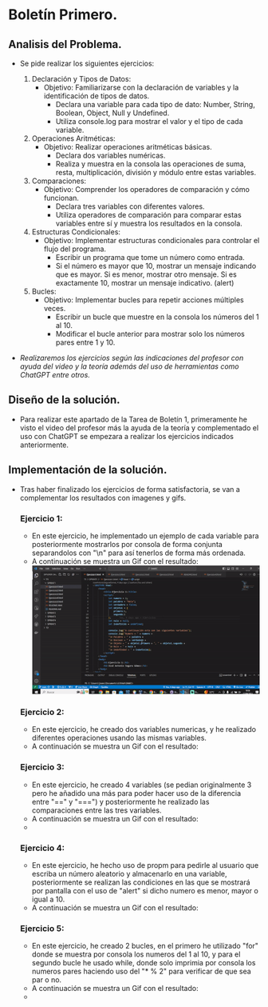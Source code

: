 # Boletín Primero.
## Analisis del Problema.
- Se pide realizar los siguientes ejercicios:
  1.  Declaración y Tipos de Datos:
      - Objetivo: Familiarizarse con la declaración de variables y la identificación de tipos de datos.
        - Declara una variable para cada tipo de dato: Number, String, Boolean, Object, Null y Undefined.
        - Utiliza console.log para mostrar el valor y el tipo de cada variable.
  2.  Operaciones Aritméticas:
      - Objetivo: Realizar operaciones aritméticas básicas.
        - Declara dos variables numéricas.
        - Realiza y muestra en la consola las operaciones de suma, resta, multiplicación, división y módulo entre estas variables.
  3.  Comparaciones:
      - Objetivo: Comprender los operadores de comparación y cómo funcionan.
        - Declara tres variables con diferentes valores.
        - Utiliza operadores de comparación para comparar estas variables entre sí y muestra los resultados en la consola.
  4. Estructuras Condicionales:
     - Objetivo: Implementar estructuras condicionales para controlar el flujo del programa.
       - Escribir un programa que tome un número como entrada.
       - Si el número es mayor que 10, mostrar un mensaje indicando que es mayor. Si es menor, mostrar otro mensaje. Si es exactamente 10, mostrar un mensaje indicativo. (alert)
  5. Bucles:
     - Objetivo: Implementar bucles para repetir acciones múltiples veces.
       - Escribir un bucle que muestre en la consola los números del 1 al 10.
       - Modificar el bucle anterior para mostrar solo los números pares entre 1 y 10.


- *Realizaremos los ejercicios según las indicaciones del profesor con ayuda del video y la teoría además del uso de herramientas como ChatGPT entre otros.*
## Diseño de la solución.
- Para realizar este apartado de la Tarea de Boletín 1, primeramente he visto el video del profesor más la ayuda de la teoría y complementado el uso con ChatGPT se empezara a realizar los ejercicios indicados anteriormente.
## Implementación de la solución.
- Tras haber finalizado los ejercicios de forma satisfactoria, se van a complementar los resultados con imagenes y gifs.
  ### Ejercicio 1:
   - En este ejercicio, he implementado un ejemplo de cada variable para posteriormente mostrarlos por consola de forma conjunta separandolos con "\n" para así tenerlos de forma más ordenada.
   -  A continuación se muestra un Gif con el resultado:
  ![Foto Ejercicio 1](https://github.com/JoseAntonioSegura/Imagenes/blob/5fa8aeee5005d6765f74945169da2937cb4989e2/Videos/ezgif.com-video-to-gif.gif)
  ### Ejercicio 2:
   - En este ejercicio, he creado dos variables numericas, y he realizado diferentes operaciones usando las mismas variables.
   -  A continuación se muestra un Gif con el resultado:

  ### Ejercicio 3:
   - En este ejercicio, he creado 4 variables (se pedian originalmente 3 pero he añadido una más para poder hacer uso de la diferencia entre "==" y "===") y posteriormente he realizado las comparaciones entre las tres variables.
   -  A continuación se muestra un Gif con el resultado:
  - 
  ### Ejercicio 4:
   - En este ejercicio, he hecho uso de propm para pedirle al usuario que escriba un número aleatorio y almacenarlo en una variable, posteriormente se realizan las condiciones en las que se mostrará por pantalla con el uso de "alert" si dicho numero es menor, mayor o igual a 10.
   -  A continuación se muestra un Gif con el resultado:

  ### Ejercicio 5:
   - En este ejercicio, he creado 2 bucles, en el primero he utilizado "for" donde se muestra por consola los numeros del 1 al 10, y para el segundo bucle he usado while, donde solo imprimia por consola los numeros pares haciendo uso del "* % 2" para verificar de que sea par o no.
   -  A continuación se muestra un Gif con el resultado:
   -  